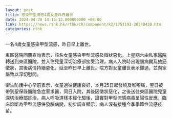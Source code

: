 ```yaml
---
layout: post
title: 感染甲型流感4歲女童昨日離世
date: 2024-04-30 14:15:12.000000000 +08:00
link: https://news.rthk.hk/rthk/ch/component/k2/1751193-20240430.htm
categories: rthk
---
```


一名4歲女童感染甲型流感，昨日早上離世。

東區醫院回覆查詢表示，該名女童感染甲型流感及徵狀惡化，上星期六由私家醫院轉送到東區醫院，並入住兒童深切治療部接受治理。病人入院時出現腦病變及抽筋徵狀，其後病情持續惡化，延至昨日早上離世。院方對女童離世表示難過，並向家屬致以深切慰問。

衞生防護中心早前表示，女童過往健康良好，本月25日起發燒及喉嚨痛，翌日被帶到聖保祿醫院急症室求醫，同日入院，其後因徵狀惡化，之後送往東區醫院兒童深切治療部診治，病人呼吸道樣本經化驗後，證實對甲型流感病毒呈陽性反應，臨床診斷為甲型流感併發腦病變，初步調查顯示，病人沒有接種今季季節性流感疫苗。
